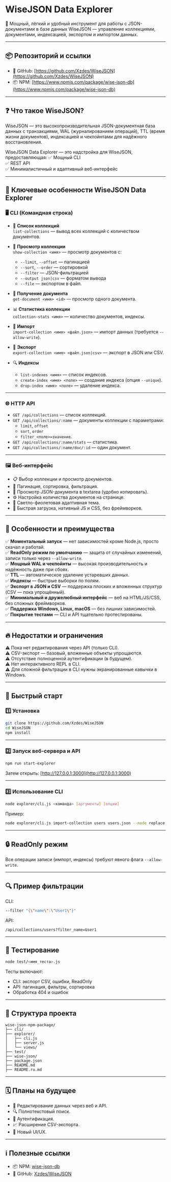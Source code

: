 # WiseJSON Data Explorer

🚀 Мощный, лёгкий и удобный инструмент для работы с JSON-документами в базе данных WiseJSON — управление коллекциями, документами, индексацией, экспортом и импортом данных.

---

## 📦 Репозиторий и ссылки

- 🐙 GitHub: [https://github.com/Xzdes/WiseJSON](https://github.com/Xzdes/WiseJSON)
- 📦 NPM: [https://www.npmjs.com/package/wise-json-db](https://www.npmjs.com/package/wise-json-db)

---

## ❓ Что такое WiseJSON?

WiseJSON — это высокопроизводительная JSON-документная база данных с транзакциями, WAL (журналированием операций), TTL (время жизни документов), индексацией и чекпойнтами для надёжного восстановления.

WiseJSON Data Explorer — это надстройка для WiseJSON, предоставляющая:
✅ Мощный CLI  
✅ REST API  
✅ Минималистичный и адаптивный веб-интерфейс

---

## 🚀 Ключевые особенности WiseJSON Data Explorer

### 🖥️ CLI (Командная строка)

- 📂 **Список коллекций**  
  `list-collections` — вывод всех коллекций с количеством документов.

- 🔎 **Просмотр коллекции**  
  `show-collection <имя>` — просмотр документов с:  
  - `--limit`, `--offset` — пагинацией  
  - `--sort`, `--order` — сортировкой  
  - `--filter` — JSON-фильтрацией  
  - `--output json|csv` — форматом вывода  
  - `--file` — экспортом в файл.

- 📑 **Получение документа**  
  `get-document <имя> <id>` — просмотр одного документа.

- 📊 **Статистика коллекции**  
  `collection-stats <имя>` — количество документов, индексы.

- 🔄 **Импорт**  
  `import-collection <имя> <файл.json>` — импорт данных (требуется `--allow-write`).

- 💾 **Экспорт**  
  `export-collection <имя> <файл.json|csv>` — экспорт в JSON или CSV.

- 🔍 **Индексы**  
  - `list-indexes <имя>` — список индексов.  
  - `create-index <имя> <поле>` — создание индекса (опция `--unique`).  
  - `drop-index <имя> <поле>` — удаление индекса.

---

### 🌐 HTTP API

- `GET /api/collections` — список коллекций.
- `GET /api/collections/:name` — документы коллекции с параметрами:
  - `limit`, `offset`
  - `sort`, `order`
  - `filter_<поле>=значение`.
- `GET /api/collections/:name/stats` — статистика.
- `GET /api/collections/:name/doc/:id` — один документ.

---

### 🖼️ Веб-интерфейс

- 📋 Выбор коллекции и просмотр документов.  
- 🔄 Пагинация, сортировка, фильтрация.  
- 🔎 Просмотр JSON-документа в textarea (удобно копировать).  
- ⚙️ Настройка количества документов на странице.  
- 🎨 Светло-фиолетовая адаптивная тема.  
- 🚀 Быстрая загрузка, нативный JS и CSS, без фреймворков.

---

## 🌟 Особенности и преимущества

✅ **Моментальный запуск** — нет зависимостей кроме Node.js, просто скачал и работай.  
✅ **ReadOnly режим по умолчанию** — защита от случайных изменений, записи только через `--allow-write`.  
✅ **Мощный WAL и чекпойнты** — высокая производительность и надёжность даже при сбоях.  
✅ **TTL** — автоматическое удаление устаревших данных.  
✅ **Индексы** — быстрые выборки по полям.  
✅ **Экспорт в JSON и CSV** — поддержка плоских и вложенных структур (CSV — пока упрощённый).  
✅ **Минимальный и дружелюбный интерфейс** — веб на HTML/JS/CSS, без сложных фреймворков.  
✅ **Поддержка Windows, Linux, macOS** — без лишних зависимостей.  
✅ **Покрытие тестами** — CLI и API тщательно протестированы.

---

## 🔥 Недостатки и ограничения

⚠️ Пока нет редактирования через API (только CLI).  
⚠️ CSV-экспорт — базовый, вложенные объекты упрощаются.  
⚠️ Отсутствие полноценной аутентификации (в будущем).  
⚠️ Нет интерактивного REPL в CLI.  
⚠️ Для сложной фильтрации в CLI нужны экранированные кавычки в Windows.

---

## 🚀 Быстрый старт

### 1️⃣ Установка

```bash
git clone https://github.com/Xzdes/WiseJSON
cd WiseJSON
npm install
````

---

### 2️⃣ Запуск веб-сервера и API

```bash
npm run start-explorer
```

Затем открыть: [http://127.0.0.1:3000](http://127.0.0.1:3000)

---

### 3️⃣ Использование CLI

```bash
node explorer/cli.js <команда> [аргументы] [опции]
```

Пример:

```bash
node explorer/cli.js import-collection users users.json --mode replace --allow-write
```

---

## 🔒 ReadOnly режим

Все операции записи (импорт, индексы) требуют явного флага `--allow-write`.

---

## 🔍 Пример фильтрации

CLI:

```bash
--filter "{\"name\":\"User1\"}"
```

API:

```
/api/collections/users?filter_name=User1
```

---

## 🧪 Тестирование

```bash
node test/<имя_теста>.js
```

Тесты включают:

* CLI: экспорт CSV, ошибки, ReadOnly
* API: пагинация, фильтры, сортировка
* Обработка 404 и ошибок

---

## 📁 Структура проекта

```
wise-json-npm-package/
├── cli/
├── explorer/
│   ├── cli.js
│   ├── server.js
│   └── views/
├── test/
├── wise-json/
├── package.json
├── README.md
├── README.ru.md
```

---

## 🗓️ Планы на будущее

* 📝 Редактирование данных через веб и API.
* 🔍 Полнотекстовый поиск.
* 🔐 Аутентификация.
* 📈 Расширение CSV-экспорта.
* 🎨 Новый UI/UX.

---

## ℹ️ Полезные ссылки

* 📦 NPM: [wise-json-db](https://www.npmjs.com/package/wise-json-db)
* 🐙 GitHub: [Xzdes/WiseJSON](https://github.com/Xzdes/WiseJSON)
